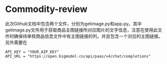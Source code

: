 # Commodity-review
此次Github文档中包含两个文件，分别为getimage.py和app.py。其中getimage.py文件用于获取商品主图链接所对应图片的文字信息，注意在使用此文件时确保待审核商品信息文件中有主图链接的列，并且包含一个对应的主图链接。另外需要在
```
API_KEY = "YOUR_AIP_KEY"
API_URL = "https://open.bigmodel.cn/api/paas/v4/chat/completions"

```

